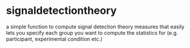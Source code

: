 # signaldetectiontheory

a simple function to compute signal detection theory measures that easily lets you specify each group you want to compute the statistics for (e.g. participant, experimental condition etc.) 

